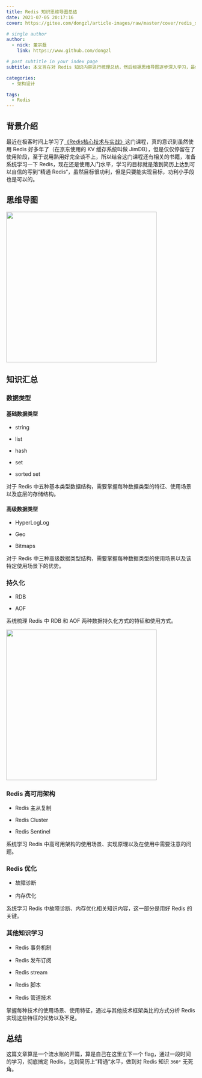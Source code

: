```yaml
---
title: Redis 知识思维导图总结
date: 2021-07-05 20:17:16
cover: https://gitee.com/dongzl/article-images/raw/master/cover/redis_study.png

# single author
author:
  - nick: 董宗磊
    link: https://www.github.com/dongzl

# post subtitle in your index page
subtitle: 本文旨在对 Redis 知识内容进行梳理总结，然后根据思维导图逐步深入学习，最终达到精通 Redis 地步。

categories: 
  - 架构设计

tags: 
  - Redis
---
```


## 背景介绍

最近在极客时间上学习了[《Redis核心技术与实战》](https://time.geekbang.org/column/intro/100056701)这门课程，真的意识到虽然使用 Redis 好多年了（在京东使用的 KV 缓存系统叫做 JimDB），但是仅仅停留在了使用阶段，至于说用熟用好完全谈不上，所以结合这门课程还有相关的书籍，准备系统学习一下 Redis，现在还是使用入门水平，学习的目标就是落到简历上达到可以自信的写到”精通 Redis“，虽然目标很功利，但是只要能实现目标，功利小手段也是可以的。

## 思维导图

<img src="https://gitee.com/dongzl/article-images/raw/master/2021/07-Redis-Knowledge-Summary/Redis-Knowledge-Summary-01.png" style="width:400px"/>

## 知识汇总

### 数据类型

#### 基础数据类型

- string

- list

- hash

- set

- sorted set

对于 Redis 中五种基本类型数据结构，需要掌握每种数据类型的特征、使用场景以及底层的存储结构。

#### 高级数据类型

- HyperLogLog

- Geo

- Bitmaps

对于 Redis 中三种高级数据类型结构，需要掌握每种数据类型的使用场景以及该特定使用场景下的优势。

### 持久化

- RDB

- AOF

系统梳理 Redis 中 RDB 和 AOF 两种数据持久化方式的特征和使用方式。

<img src="https://gitee.com/dongzl/article-images/raw/master/2021/07-Redis-Knowledge-Summary/Redis-Knowledge-Summary-02.png" style="width:400px"/>

### Redis 高可用架构

- Redis 主从复制

- Redis Cluster

- Redis Sentinel

系统学习 Redis 中高可用架构的使用场景、实现原理以及在使用中需要注意的问题。

### Redis 优化

- 故障诊断

- 内存优化

系统学习 Redis 中故障诊断、内存优化相关知识内容，这一部分是用好 Redis 的关键。

### 其他知识学习

- Redis 事务机制

- Redis 发布订阅

- Redis stream

- Redis 脚本

- Redis 管道技术

掌握每种技术的使用场景、使用特征，通过与其他技术框架类比的方式分析 Redis 实现这些特征的优势以及不足。

## 总结

这篇文章算是一个流水账的开篇，算是自己在这里立下一个 flag，通过一段时间的学习，彻底搞定 Redis，达到简历上”精通“水平，做到对 Redis 知识 `360°` 无死角。
